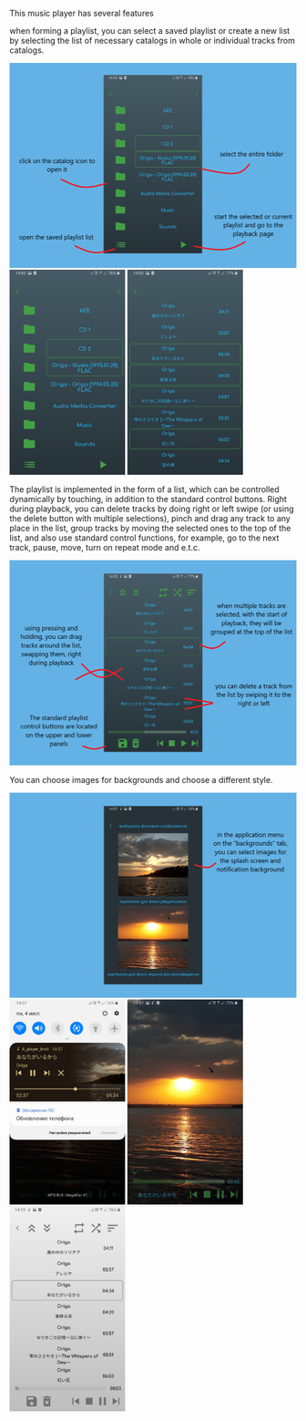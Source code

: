 This music player has several features

when forming a playlist, you can select a saved playlist or create a new list by selecting the list of necessary catalogs in whole or individual tracks from catalogs.

<p align="left">
  <img src="https://github.com/comanch22/ValleyWindAwake/blob/main/file1.png" width="512" height="360">
  <img src="https://github.com/comanch22/ValleyWindAwake/blob/main/Screenshot_20220704-145514_A_player_kmti.jpg" width="203" height="360">
  <img src="https://github.com/comanch22/ValleyWindAwake/blob/main/Screenshot_20220704-145524_A_player_kmti.jpg" width="203" height="360">
</p>

The playlist is implemented in the form of a list, which can be controlled dynamically by touching, in addition to the standard control buttons.
Right during playback, you can delete tracks by doing right or left swipe (or using the delete button with multiple selections), pinch and drag any track to any place in the list, group tracks by moving the selected ones to the top of the list, and also use standard control functions, for example, go to the next track, pause, move, turn on repeat mode and e.t.c.

<p align="left">
  <img src="https://github.com/comanch22/ValleyWindAwake/blob/main/file2.png" width="512" height="360">
</p>

You can choose images for backgrounds and choose a different style.

<p align="left">
  <img src="https://github.com/comanch22/ValleyWindAwake/blob/main/file3.png" width="512" height="360">
  <img src="https://github.com/comanch22/ValleyWindAwake/blob/main/Screenshot_20220704-145744_A_player_kmti.jpg" width="203" height="360">
  <img src="https://github.com/comanch22/ValleyWindAwake/blob/main/Screenshot_20220704-145750_A_player_kmti.jpg" width="203" height="360">
  <img src="https://github.com/comanch22/ValleyWindAwake/blob/main/Screenshot_20220704-145959_A_player_kmti.jpg" width="203" height="360">
</p>
